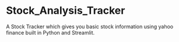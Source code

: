 # Stock_Analysis_Tracker
A Stock Tracker which gives you basic stock information using yahoo finance built in Python and Streamlit.
